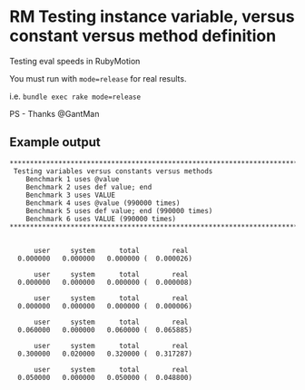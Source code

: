 RM Testing instance variable, versus constant versus method definition
=============

Testing eval speeds in RubyMotion

You must run with `mode=release` for real results.

i.e. `bundle exec rake mode=release`


PS - Thanks @GantMan

## Example output

```shell
****************************************************************************************************
 Testing variables versus constants versus methods
    Benchmark 1 uses @value
    Benchmark 2 uses def value; end
    Benchmark 3 uses VALUE
    Benchmark 4 uses @value (990000 times)
    Benchmark 5 uses def value; end (990000 times)
    Benchmark 6 uses VALUE (990000 times)
****************************************************************************************************


      user     system      total        real
  0.000000   0.000000   0.000000 (  0.000026)

      user     system      total        real
  0.000000   0.000000   0.000000 (  0.000008)

      user     system      total        real
  0.000000   0.000000   0.000000 (  0.000006)

      user     system      total        real
  0.060000   0.000000   0.060000 (  0.065885)

      user     system      total        real
  0.300000   0.020000   0.320000 (  0.317287)

      user     system      total        real
  0.050000   0.000000   0.050000 (  0.048800)
```
